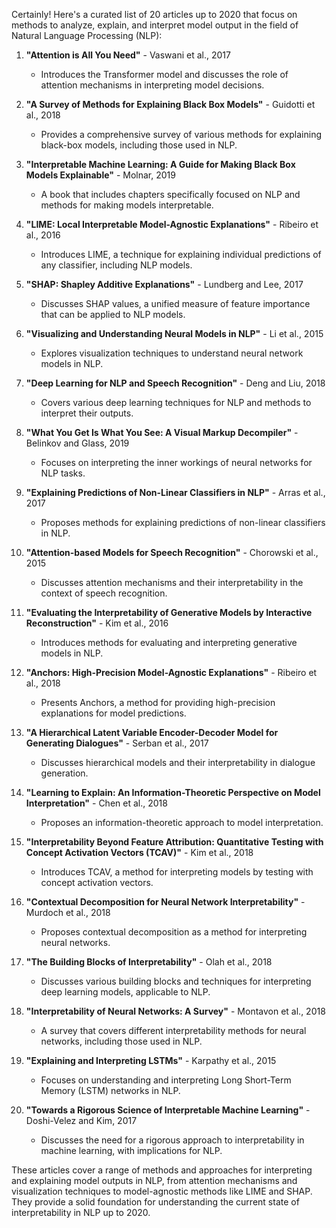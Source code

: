 Certainly! Here's a curated list of 20 articles up to 2020 that focus on methods to analyze, explain, and interpret model output in the field of Natural Language Processing (NLP):

1. **"Attention is All You Need"** - Vaswani et al., 2017
   - Introduces the Transformer model and discusses the role of attention mechanisms in interpreting model decisions.
   
2. **"A Survey of Methods for Explaining Black Box Models"** - Guidotti et al., 2018
   - Provides a comprehensive survey of various methods for explaining black-box models, including those used in NLP.

3. **"Interpretable Machine Learning: A Guide for Making Black Box Models Explainable"** - Molnar, 2019
   - A book that includes chapters specifically focused on NLP and methods for making models interpretable.

4. **"LIME: Local Interpretable Model-Agnostic Explanations"** - Ribeiro et al., 2016
   - Introduces LIME, a technique for explaining individual predictions of any classifier, including NLP models.

5. **"SHAP: Shapley Additive Explanations"** - Lundberg and Lee, 2017
   - Discusses SHAP values, a unified measure of feature importance that can be applied to NLP models.

6. **"Visualizing and Understanding Neural Models in NLP"** - Li et al., 2015
   - Explores visualization techniques to understand neural network models in NLP.

7. **"Deep Learning for NLP and Speech Recognition"** - Deng and Liu, 2018
   - Covers various deep learning techniques for NLP and methods to interpret their outputs.

8. **"What You Get Is What You See: A Visual Markup Decompiler"** - Belinkov and Glass, 2019
   - Focuses on interpreting the inner workings of neural networks for NLP tasks.

9. **"Explaining Predictions of Non-Linear Classifiers in NLP"** - Arras et al., 2017
   - Proposes methods for explaining predictions of non-linear classifiers in NLP.

10. **"Attention-based Models for Speech Recognition"** - Chorowski et al., 2015
    - Discusses attention mechanisms and their interpretability in the context of speech recognition.

11. **"Evaluating the Interpretability of Generative Models by Interactive Reconstruction"** - Kim et al., 2016
    - Introduces methods for evaluating and interpreting generative models in NLP.

12. **"Anchors: High-Precision Model-Agnostic Explanations"** - Ribeiro et al., 2018
    - Presents Anchors, a method for providing high-precision explanations for model predictions.

13. **"A Hierarchical Latent Variable Encoder-Decoder Model for Generating Dialogues"** - Serban et al., 2017
    - Discusses hierarchical models and their interpretability in dialogue generation.

14. **"Learning to Explain: An Information-Theoretic Perspective on Model Interpretation"** - Chen et al., 2018
    - Proposes an information-theoretic approach to model interpretation.

15. **"Interpretability Beyond Feature Attribution: Quantitative Testing with Concept Activation Vectors (TCAV)"** - Kim et al., 2018
    - Introduces TCAV, a method for interpreting models by testing with concept activation vectors.

16. **"Contextual Decomposition for Neural Network Interpretability"** - Murdoch et al., 2018
    - Proposes contextual decomposition as a method for interpreting neural networks.

17. **"The Building Blocks of Interpretability"** - Olah et al., 2018
    - Discusses various building blocks and techniques for interpreting deep learning models, applicable to NLP.

18. **"Interpretability of Neural Networks: A Survey"** - Montavon et al., 2018
    - A survey that covers different interpretability methods for neural networks, including those used in NLP.

19. **"Explaining and Interpreting LSTMs"** - Karpathy et al., 2015
    - Focuses on understanding and interpreting Long Short-Term Memory (LSTM) networks in NLP.

20. **"Towards a Rigorous Science of Interpretable Machine Learning"** - Doshi-Velez and Kim, 2017
    - Discusses the need for a rigorous approach to interpretability in machine learning, with implications for NLP.

These articles cover a range of methods and approaches for interpreting and explaining model outputs in NLP, from attention mechanisms and visualization techniques to model-agnostic methods like LIME and SHAP. They provide a solid foundation for understanding the current state of interpretability in NLP up to 2020.